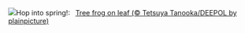 ![](https://www.bing.com/th?id=OHR.SpringFrog_EN-GB9074192994_UHD.jpg&w=1000)Hop into spring!:&nbsp;&ensp;[Tree frog on leaf (© Tetsuya Tanooka/DEEPOL by plainpicture)](https://www.bing.com/th?id=OHR.SpringFrog_EN-GB9074192994_UHD.jpg)
<br><br/>
